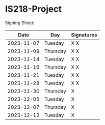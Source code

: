 # IS218-Project

Signing Sheet: 

| Date       | Day       | Signatures |
|------------|-----------|------------|
| 2023-11-07 | Tuesday   | X X        | 
| 2023-11-09 | Thursday  | X X        |
| 2023-11-14 | Tuesday   | X X        |
| 2023-11-16 | Thursday  | X X        |
| 2023-11-21 | Tuesday   | X X        |
| 2023-11-28 | Tuesday   | X X         |
| 2023-11-30 | Thursday  | X           |
| 2023-12-05 | Tuesday   | X           |
| 2023-12-07 | Thursday  | X           |
| 2023-12-12 | Tuesday   | X           |
